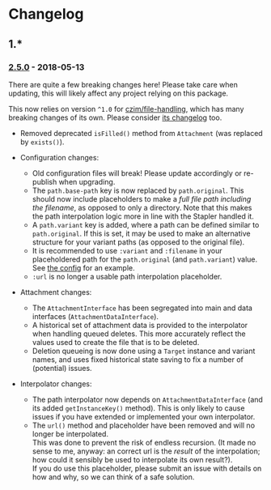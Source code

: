 # Changelog

## 1.*

### [2.5.0] - 2018-05-13

There are quite a few breaking changes here!
Please take care when updating, this will likely affect any project relying on this package.

This now relies on version `^1.0` for [czim/file-handling](https://github.com/czim/file-handling), which has many breaking changes of its own. Please consider [its changelog](https://github.com/czim/file-handling/blob/master/CHANGELOG.md) too.


- Removed deprecated `isFilled()` method from `Attachment` (was replaced by `exists()`).
- Configuration changes:
    - Old configuration files will break! Please update accordingly or re-publish when upgrading.
    - The `path.base-path` key is now replaced by `path.original`. This should now include placeholders to make a *full file path including the filename*, as opposed to only a directory. Note that this makes the path interpolation logic more in line with the Stapler handled it.
    - A `path.variant` key is added, where a path can be defined similar to `path.original`. If this is set, it may be used to make an alternative structure for your variant paths (as opposed to the original file).
    - It is recommended to use `:variant` and `:filename` in your placeholdered path for the `path.original` (and `path.variant`) value. See [the config](https://github.com/czim/laravel-paperclip/blob/97d02c77ce724f3e47acb0e17ad3e54e17aa5f12/config/paperclip.php#L65) for an example.
    - `:url` is no longer a usable path interpolation placeholder.
- Attachment changes:
    - The `AttachmentInterface` has been segregated into main and data interfaces (`AttachmentDataInterface`). 
    - A historical set of attachment data is provided to the interpolator when handling queued deletes. 
        This more accurately reflect the values used to create the file that is to be deleted.
    - Deletion queueing is now done using a `Target` instance and variant names, and uses fixed historical state saving to fix a number of (potential) issues.

- Interpolator changes:
    - The path interpolator now depends on `AttachmentDataInterface` (and its added `getInstanceKey()` method). This is only likely to cause issues if you have extended or implemented your own interpolator.
    - The `url()` method and placeholder have been removed and will no longer be interpolated.  
        This was done to prevent the risk of endless recursion.
        (It made no sense to me, anyway: an correct url is the *result* of the interpolation; how could it sensibly be used to interpolate its own result?).  
         If you do use this placeholder, please submit an issue with details on how and why, so we can think of a safe solution.
                                                                                   

[2.5.0]: https://github.com/czim/laravel-paperclip/compare/1.5.2...2.5.0
